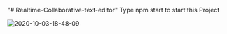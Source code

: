 "# Realtime-Collaborative-text-editor"
Type npm start to start this Project

![2020-10-03-18-48-09](https://user-images.githubusercontent.com/46726365/94993820-3155f800-05b1-11eb-9c90-ebbbb1f04a93.gif)
